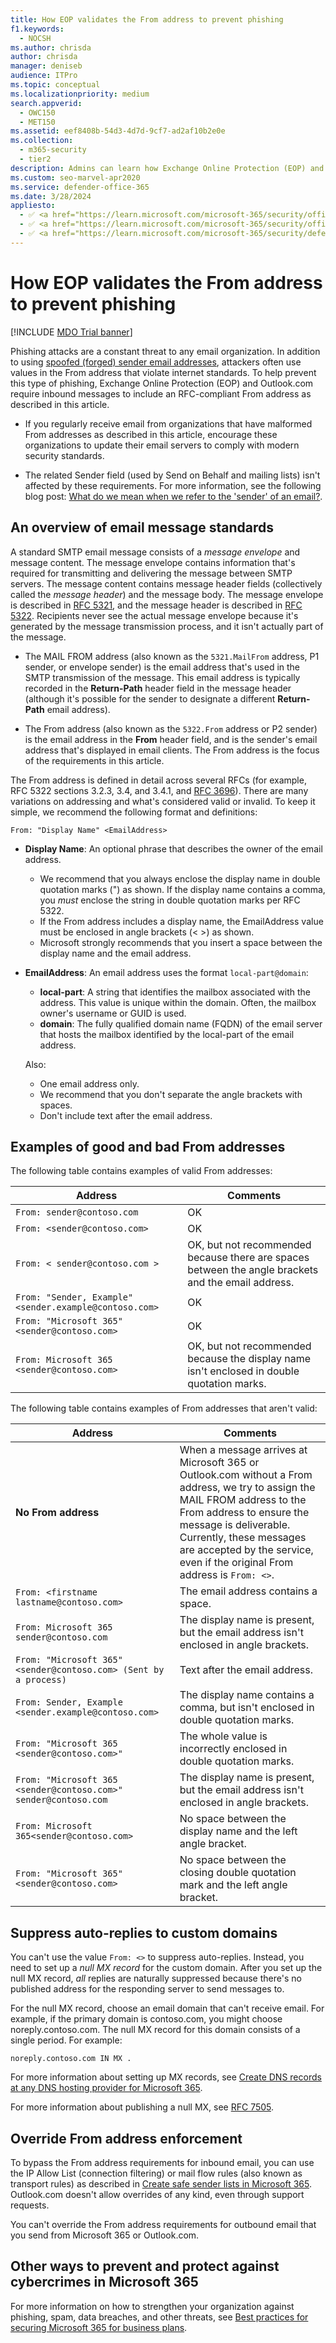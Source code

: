 ```yaml
---
title: How EOP validates the From address to prevent phishing
f1.keywords: 
  - NOCSH
ms.author: chrisda
author: chrisda
manager: deniseb
audience: ITPro
ms.topic: conceptual
ms.localizationpriority: medium
search.appverid: 
  - OWC150
  - MET150
ms.assetid: eef8408b-54d3-4d7d-9cf7-ad2af10b2e0e
ms.collection: 
  - m365-security
  - tier2
description: Admins can learn how Exchange Online Protection (EOP) and Outlook.com enforce email address syntax to help prevent phishing.
ms.custom: seo-marvel-apr2020
ms.service: defender-office-365
ms.date: 3/28/2024
appliesto:
  - ✅ <a href="https://learn.microsoft.com/microsoft-365/security/office-365-security/eop-about" target="_blank">Exchange Online Protection</a>
  - ✅ <a href="https://learn.microsoft.com/microsoft-365/security/office-365-security/mdo-about#defender-for-office-365-plan-1-vs-plan-2-cheat-sheet" target="_blank">Microsoft Defender for Office 365 Plan 1 and Plan 2</a>
  - ✅ <a href="https://learn.microsoft.com/microsoft-365/security/defender/microsoft-365-defender" target="_blank">Microsoft Defender XDR</a>
---
```


# How EOP validates the From address to prevent phishing

[!INCLUDE [MDO Trial banner](../includes/mdo-trial-banner.md)]

Phishing attacks are a constant threat to any email organization. In addition to using [spoofed (forged) sender email addresses](anti-phishing-protection-spoofing-about.md), attackers often use values in the From address that violate internet standards. To help prevent this type of phishing, Exchange Online Protection (EOP) and Outlook.com require inbound messages to include an RFC-compliant From address as described in this article.

- If you regularly receive email from organizations that have malformed From addresses as described in this article, encourage these organizations to update their email servers to comply with modern security standards.

- The related Sender field (used by Send on Behalf and mailing lists) isn't affected by these requirements. For more information, see the following blog post: [What do we mean when we refer to the 'sender' of an email?](/archive/blogs/tzink/what-do-we-mean-when-we-refer-to-the-sender-of-an-email).

## An overview of email message standards

A standard SMTP email message consists of a *message envelope* and message content. The message envelope contains information that's required for transmitting and delivering the message between SMTP servers. The message content contains message header fields (collectively called the *message header*) and the message body. The message envelope is described in [RFC 5321](https://tools.ietf.org/html/rfc5321), and the message header is described in [RFC 5322](https://tools.ietf.org/html/rfc5322). Recipients never see the actual message envelope because it's generated by the message transmission process, and it isn't actually part of the message.

- The MAIL FROM address (also known as the `5321.MailFrom` address, P1 sender, or envelope sender) is the email address that's used in the SMTP transmission of the message. This email address is typically recorded in the **Return-Path** header field in the message header (although it's possible for the sender to designate a different **Return-Path** email address).

- The From address (also known as the `5322.From` address or P2 sender) is the email address in the **From** header field, and is the sender's email address that's displayed in email clients. The From address is the focus of the requirements in this article.

The From address is defined in detail across several RFCs (for example, RFC 5322 sections 3.2.3, 3.4, and 3.4.1, and [RFC 3696](https://tools.ietf.org/html/rfc3696)). There are many variations on addressing and what's considered valid or invalid. To keep it simple, we recommend the following format and definitions:

`From: "Display Name" <EmailAddress>`

- **Display Name**: An optional phrase that describes the owner of the email address.
  - We recommend that you always enclose the display name in double quotation marks (") as shown. If the display name contains a comma, you *must* enclose the string in double quotation marks per RFC 5322.
  - If the From address includes a display name, the EmailAddress value must be enclosed in angle brackets (< >) as shown.
  - Microsoft strongly recommends that you insert a space between the display name and the email address.

- **EmailAddress**: An email address uses the format `local-part@domain`:
  - **local-part**: A string that identifies the mailbox associated with the address. This value is unique within the domain. Often, the mailbox owner's username or GUID is used.
  - **domain**: The fully qualified domain name (FQDN) of the email server that hosts the mailbox identified by the local-part of the email address.

  Also:

  - One email address only.
  - We recommend that you don't separate the angle brackets with spaces.
  - Don't include text after the email address.

## Examples of good and bad From addresses

The following table contains examples of valid From addresses:

|Address|Comments|
|---|---|
|`From: sender@contoso.com`|OK|
|`From: <sender@contoso.com>`|OK|
|`From: < sender@contoso.com >`|OK, but not recommended because there are spaces between the angle brackets and the email address.|
|`From: "Sender, Example" <sender.example@contoso.com>`|OK|
|`From: "Microsoft 365" <sender@contoso.com>`|OK|
|`From: Microsoft 365 <sender@contoso.com>`|OK, but not recommended because the display name isn't enclosed in double quotation marks.|

The following table contains examples of From addresses that aren't valid:

|Address|Comments|
|---|---|
|**No From address**|When a message arrives at Microsoft 365 or Outlook.com without a From address, we try to assign the MAIL FROM address to the From address to ensure the message is deliverable. Currently, these messages are accepted by the service, even if the original From address is `From: <>`.|
|`From: <firstname lastname@contoso.com>`|The email address contains a space.|
|`From: Microsoft 365 sender@contoso.com`|The display name is present, but the email address isn't enclosed in angle brackets.|
|`From: "Microsoft 365" <sender@contoso.com> (Sent by a process)`|Text after the email address.|
|`From: Sender, Example <sender.example@contoso.com>`|The display name contains a comma, but isn't enclosed in double quotation marks.|
|`From: "Microsoft 365 <sender@contoso.com>"`|The whole value is incorrectly enclosed in double quotation marks.|
|`From: "Microsoft 365 <sender@contoso.com>" sender@contoso.com`|The display name is present, but the email address isn't enclosed in angle brackets.|
|`From: Microsoft 365<sender@contoso.com>`|No space between the display name and the left angle bracket.|
|`From: "Microsoft 365"<sender@contoso.com>`|No space between the closing double quotation mark and the left angle bracket.|

## Suppress auto-replies to custom domains

You can't use the value `From: <>` to suppress auto-replies. Instead, you need to set up a *null MX record* for the custom domain. After you set up the null MX record, *all* replies are naturally suppressed because there's no published address for the responding server to send messages to.

For the null MX record, choose an email domain that can't receive email. For example, if the primary domain is contoso.com, you might choose noreply.contoso.com. The null MX record for this domain consists of a single period. For example:

```text
noreply.contoso.com IN MX .
```

For more information about setting up MX records, see [Create DNS records at any DNS hosting provider for Microsoft 365](/microsoft-365/admin/get-help-with-domains/create-dns-records-at-any-dns-hosting-provider).

For more information about publishing a null MX, see [RFC 7505](https://tools.ietf.org/html/rfc7505).

## Override From address enforcement

To bypass the From address requirements for inbound email, you can use the IP Allow List (connection filtering) or mail flow rules (also known as transport rules) as described in [Create safe sender lists in Microsoft 365](create-safe-sender-lists-in-office-365.md). Outlook.com doesn't allow overrides of any kind, even through support requests.

You can't override the From address requirements for outbound email that you send from Microsoft 365 or Outlook.com.

## Other ways to prevent and protect against cybercrimes in Microsoft 365

For more information on how to strengthen your organization against phishing, spam, data breaches, and other threats, see [Best practices for securing Microsoft 365 for business plans](/microsoft-365/business-premium/secure-your-business-data).
